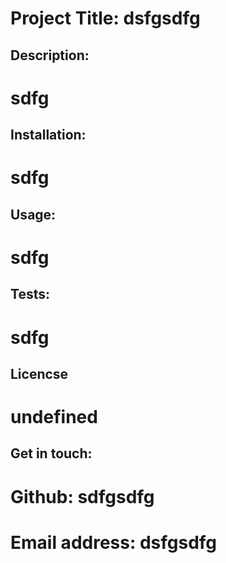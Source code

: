 # Project Title: dsfgsdfg

## Description: 
# sdfg

## Installation:
# sdfg

## Usage:
# sdfg

## Tests:
# sdfg

## Licencse
# undefined

## Get in touch:
# Github: sdfgsdfg
# Email address: dsfgsdfg
